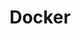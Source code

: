 ---
title: Docker
linkTitle: "Docker"
weight: 4
description: >
  Learn how to build docker images with best practices
---